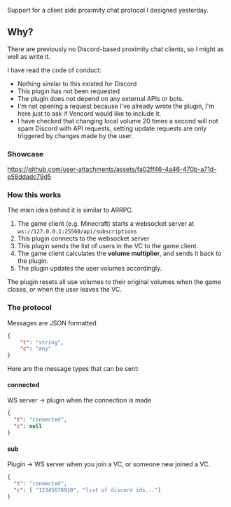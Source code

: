 Support for a client side proximity chat protocol I designed yesterday.

## Why?

There are previously no Discord-based proximity chat clients, so I might as well as write it.

I have read the code of conduct:
- Nothing similar to this existed for Discord
- This plugin has not been requested
- The plugin does not depend on any external APIs or bots.
- I'm not opening a request because I've already wrote the plugin, I'm here just to ask if Vencord would like to include it.
- I have checked that changing local volume 20 times a second will not spam Discord with API requests, setting update requests are only triggered by changes made by the user.

### Showcase

https://github.com/user-attachments/assets/fa02ff46-4a46-470b-a71d-e58ddadc79d5

### How this works

The main idea behind it is similar to ARRPC.
1. The game client (e.g. Minecraft) starts a websocket server at `ws://127.0.0.1:25560/api/subscriptions`
2. This plugin connects to the websocket server
3. This plugin sends the list of users in the VC to the game client.
4. The game client calculates the **volume multiplier**, and sends it back to the plugin.
5. The plugin updates the user volumes accordingly.

The plugin resets all use volumes to their original volumes when the game closes, or when the user leaves the VC.

### The protocol

Messages are JSON formatted
```json
{
	"t": "string",
	"c": "any"
}
```

Here are the message types that can be sent:

#### connected

WS server -> plugin when the connection is made

```json
{
  "t": "connected",
  "c": null
}
```

#### sub

Plugin -> WS server when you join a VC, or someone new joined a VC.

```json
{
  "t": "connected",
  "c": [ "12345678910", "list of discord ids..."]
}
```


